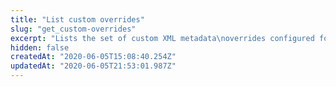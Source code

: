 ```yaml
---
title: "List custom overrides"
slug: "get_custom-overrides"
excerpt: "Lists the set of custom XML metadata\noverrides configured for you by Akamai representatives.\nReferencing the relevant `overrideId` from a\n[Rule.customOverride](#efe4941f) object makes the custom\nXML append to the rest of the metadata XML defined by the rule\ntree, typically to restore state. See\n[Custom behaviors and overrides](doc:custom-behaviors-and-overrides)\nfor guidance on custom overrides."
hidden: false
createdAt: "2020-06-05T15:08:40.254Z"
updatedAt: "2020-06-05T21:53:01.987Z"
---
```

